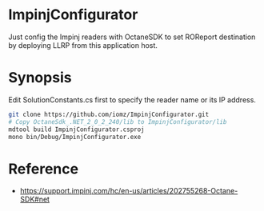 ImpinjConfigurator
==============
Just config the Impinj readers with OctaneSDK to set ROReport destination by deploying LLRP from this application host.

Synopsis
==============
Edit SolutionConstants.cs first to specify the reader name or its IP address.

```sh
git clone https://github.com/iomz/ImpinjConfigurator.git
# Copy OctaneSdk_.NET_2_0_2_240/lib to ImpinjConfigurator/lib
mdtool build ImpinjConfigurator.csproj
mono bin/Debug/ImpinjConfigurator.exe
```

Reference
==============
* https://support.impinj.com/hc/en-us/articles/202755268-Octane-SDK#net 
